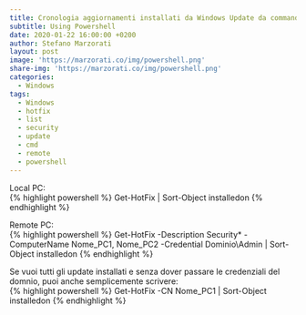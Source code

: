 ```yaml
---
title: Cronologia aggiornamenti installati da Windows Update da command line
subtitle: Using Powershell
date: 2020-01-22 16:00:00 +0200
author: Stefano Marzorati
layout: post
image: 'https://marzorati.co/img/powershell.png'
share-img: 'https://marzorati.co/img/powershell.png'
categories:
  - Windows
tags:
  - Windows
  - hotfix
  - list
  - security
  - update
  - cmd
  - remote
  - powershell
---
```

Local PC:   
{% highlight powershell %}
Get-HotFix | Sort-Object installedon
{% endhighlight %}

Remote PC:   
{% highlight powershell %}
Get-HotFix -Description Security* -ComputerName Nome_PC1, Nome_PC2 -Credential Dominio\Admin | Sort-Object installedon
{% endhighlight %}

Se vuoi tutti gli update installati e senza dover passare le credenziali del domnio, puoi anche semplicemente scrivere:   
{% highlight powershell %}
Get-HotFix -CN Nome_PC1 | Sort-Object installedon
{% endhighlight %}